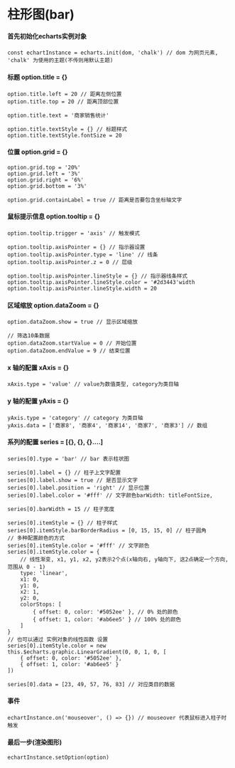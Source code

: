 # 柱形图(bar)
#### 首先初始化echarts实例对象
    const echartInstance = echarts.init(dom, 'chalk') // dom 为网页元素, 'chalk' 为使用的主题(不传则用默认主题)

#### 标题 option.title = {}
    option.title.left = 20 // 距离左侧位置
    option.title.top = 20 // 距离顶部位置

    option.title.text = '商家销售统计'

    option.title.textStyle = {} // 标题样式
    option.title.textStyle.fontSize = 20
    
#### 位置 option.grid = {}
    option.grid.top = '20%'
    option.grid.left = '3%'
    option.grid.right = '6%'
    option.grid.bottom = '3%'

    option.grid.containLabel = true // 距离是否要包含坐标轴文字

#### 鼠标提示信息 option.tooltip = {}
    option.tooltip.trigger = 'axis' // 触发模式

    option.tooltip.axisPointer = {} // 指示器设置
    option.tooltip.axisPointer.type = 'line' // 线条
    option.tooltip.axisPointer.z = 0 // 层级

    option.tooltip.axisPointer.lineStyle = {} // 指示器线条样式
    option.tooltip.axisPointer.lineStyle.color = '#2d3443'width
    option.tooltip.axisPointer.lineStyle.width = 20

#### 区域缩放 option.dataZoom = {}
    option.dataZoom.show = true // 显示区域缩放

    // 筛选10条数据
    option.dataZoom.startValue = 0 // 开始位置
    option.dataZoom.endValue = 9 // 结束位置

#### x 轴的配置 xAxis = {}
    xAxis.type = 'value' // value为数值类型, category为类目轴

#### y 轴的配置 yAxis = {}
    yAxis.type = 'category' // category 为类目轴
    yAxis.data = ['商家8', '商家4', '商家14', '商家7', '商家3'] // 数组

#### 系列的配置 series = [{}, {}, {}....]
    series[0].type = 'bar' // bar 表示柱状图

    series[0].label = {} // 柱子上文字配置
    series[0].label.show = true // 是否显示文字
    series[0].label.position = 'right' // 显示位置
    series[0].label.color = '#fff' // 文字颜色barWidth: titleFontSize,

    series[0].barWidth = 15 // 柱子宽度

    series[0].itemStyle = {} // 柱子样式
    series[0].itemStyle.barBorderRadius = [0, 15, 15, 0] // 柱子圆角
    // 多种配置颜色的方式
    series[0].itemStyle.color = '#fff' // 文字颜色
    series[0].itemStyle.color = {
        // 线性渐变, x1, y1, x2, y2表示2个点(x轴向右, y轴向下, 这2点确定一个方向, 范围从 0 - 1)
        type: 'linear',
        x1: 0,
        y1: 0,
        x2: 1,
        y2: 0,
        colorStops: [
            { offset: 0, color: '#5052ee' }, // 0% 处的颜色
            { offset: 1, color: '#ab6ee5' } // 100% 处的颜色
        ]
    }
    // 也可以通过 实例对象的线性函数 设置
    series[0].itemStyle.color = new this.$echarts.graphic.LinearGradient(0, 0, 1, 0, [
        { offset: 0, color: '#5052ee' },
        { offset: 1, color: '#ab6ee5' }
    ])

    series[0].data = [23, 49, 57, 76, 83] // 对应类目的数据
    
#### 事件
    echartInstance.on('mouseover', () => {}) // mouseover 代表鼠标进入柱子时触发 

#### 最后一步(渲染图形)
    echartInstance.setOption(option)
